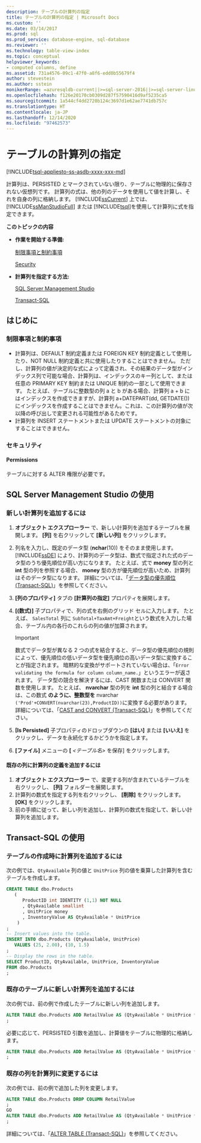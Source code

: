 ```yaml
---
description: テーブルの計算列の指定
title: テーブルの計算列の指定 | Microsoft Docs
ms.custom: ''
ms.date: 03/14/2017
ms.prod: sql
ms.prod_service: database-engine, sql-database
ms.reviewer: ''
ms.technology: table-view-index
ms.topic: conceptual
helpviewer_keywords:
- computed columns, define
ms.assetid: 731a4576-09c1-47f0-a8f6-edd0b55679f4
author: stevestein
ms.author: sstein
monikerRange: =azuresqldb-current||>=sql-server-2016||>=sql-server-linux-2017||=azuresqldb-mi-current
ms.openlocfilehash: f126e20170cb0309d287f57590416d9af5235ca5
ms.sourcegitcommit: 1a544cf4dd2720b124c3697d1e62ae7741db757c
ms.translationtype: HT
ms.contentlocale: ja-JP
ms.lasthandoff: 12/14/2020
ms.locfileid: "97462573"
---
```

# <a name="specify-computed-columns-in-a-table"></a>テーブルの計算列の指定

[!INCLUDE[tsql-appliesto-ss-asdb-xxxx-xxx-md](../../includes/applies-to-version/sql-asdb.md)]

計算列は、PERSISTED とマークされていない限り、テーブルに物理的に保存されない仮想列です。 計算列の式は、他の列のデータを使用して値を計算し、それを自身の列に格納します。 [!INCLUDE[ssCurrent](../../includes/sscurrent-md.md)] 上では、[!INCLUDE[ssManStudioFull](../../includes/ssmanstudiofull-md.md)] または [!INCLUDE[tsql](../../includes/tsql-md.md)]を使用して計算列に式を指定できます。

**このトピックの内容**

- **作業を開始する準備:**

   [制限事項と制約事項](#Limitations)

   [Security](#Security)

- **計算列を指定する方法:**

   [SQL Server Management Studio](#SSMSProcedure)

   [Transact-SQL](#TsqlProcedure)

## <a name="before-you-begin"></a><a name="BeforeYouBegin"></a> はじめに

### <a name="limitations-and-restrictions"></a><a name="Limitations"></a> 制限事項と制約事項

- 計算列は、DEFAULT 制約定義または FOREIGN KEY 制約定義として使用したり、NOT NULL 制約定義と共に使用したりすることはできません。 ただし、計算列の値が決定的な式によって定義され、その結果のデータ型がインデックス列で可能な場合、計算列は、インデックスのキー列として、または任意の PRIMARY KEY 制約または UNIQUE 制約の一部として使用できます。 たとえば、テーブルに整数型の列 a と b がある場合、計算列 a + b にはインデックスを作成できますが、計算列 a+DATEPART(dd, GETDATE()) にインデックスを作成することはできません。これは、この計算列の値が次以降の呼び出しで変更される可能性があるためです。
- 計算列を INSERT ステートメントまたは UPDATE ステートメントの対象にすることはできません。

### <a name="security"></a><a name="Security"></a> セキュリティ

#### <a name="permissions"></a><a name="Permissions"></a> Permissions

テーブルに対する ALTER 権限が必要です。

## <a name="using-sql-server-management-studio"></a><a name="SSMSProcedure"></a> SQL Server Management Studio の使用

### <a name="to-add-a-new-computed-column"></a><a name="NewColumn"></a> 新しい計算列を追加するには

1. **オブジェクト エクスプローラー** で、新しい計算列を追加するテーブルを展開します。 **[列]** を右クリックして **[新しい列]** をクリックします。
2. 列名を入力し、既定のデータ型 (**nchar**(10)) をそのまま使用します。 [!INCLUDE[ssDE](../../includes/ssde-md.md)] により、計算列のデータ型は、数式で指定された式のデータ型のうち優先順位が高い方になります。 たとえば、式で **money** 型の列と **int** 型の列を参照する場合、 **money** 型の方が優先順位が高いため、計算列はそのデータ型になります。 詳細については、「[データ型の優先順位 &#40;Transact-SQL&#41;](../../t-sql/data-types/data-type-precedence-transact-sql.md)」を参照してください。
3. **[列のプロパティ]** タブの **[計算列の指定]** プロパティを展開します。
4. **[(数式)]** 子プロパティで、列の式を右側のグリッド セルに入力します。 たとえば、 `SalesTotal` 列に `SubTotal+TaxAmt+Freight`という数式を入力した場合、テーブル内の各行のこれらの列の値が加算されます。

   > [!IMPORTANT]
   > 数式でデータ型が異なる 2 つの式を結合すると、データ型の優先順位の規則によって、優先順位の低いデータ型を優先順位の高いデータ型に変換することが指定されます。 暗黙的な変換がサポートされていない場合は、「`Error validating the formula for column column_name.`」というエラーが返されます。 データ型の競合を解決するには、CAST 関数または CONVERT 関数を使用します。 たとえば、 **nvarchar** 型の列を **int** 型の列と結合する場合は、この数式 **のように、整数型を** nvarchar `('Prod'+CONVERT(nvarchar(23),ProductID))`に変換する必要があります。 詳細については、「[CAST and CONVERT &#40;Transact-SQL&#41;](../../t-sql/functions/cast-and-convert-transact-sql.md)」を参照してください。

5. **[Is Persisted]** 子プロパティのドロップダウンの **[はい]** または **[いいえ]** をクリックし、データを永続化するかどうかを指定します。

6. **[ファイル]** メニューの **[** _<テーブル名>_ を保存] をクリックします。

#### <a name="to-add-a-computed-column-definition-to-an-existing-column"></a>既存の列に計算列の定義を追加するには

1. **オブジェクト エクスプローラー** で、変更する列が含まれているテーブルを右クリックし、 **[列]** フォルダーを展開します。
2. 計算列の数式を指定する列を右クリックし、 **[削除]** をクリックします。 **[OK]** をクリックします。
3. 前の手順に従って、新しい列を追加し、計算列の数式を指定して、新しい計算列を追加します。

## <a name="using-transact-sql"></a><a name="TsqlProcedure"></a> Transact-SQL の使用

### <a name="to-add-a-computed-column-when-creating-a-table"></a>テーブルの作成時に計算列を追加するには

次の例では、`QtyAvailable` 列の値と `UnitPrice` 列の値を乗算した計算列を含むテーブルを作成します。

```sql
CREATE TABLE dbo.Products
   (
      ProductID int IDENTITY (1,1) NOT NULL
      , QtyAvailable smallint
      , UnitPrice money
      , InventoryValue AS QtyAvailable * UnitPrice
    )
;
-- Insert values into the table.
INSERT INTO dbo.Products (QtyAvailable, UnitPrice)
   VALUES (25, 2.00), (10, 1.5)
;
-- Display the rows in the table.
SELECT ProductID, QtyAvailable, UnitPrice, InventoryValue
FROM dbo.Products
;
```

### <a name="to-add-a-new-computed-column-to-an-existing-table"></a>既存のテーブルに新しい計算列を追加するには

次の例では、前の例で作成したテーブルに新しい列を追加します。

```sql
ALTER TABLE dbo.Products ADD RetailValue AS (QtyAvailable * UnitPrice * 1.5)
;
```

必要に応じて、PERSISTED 引数を追加し、計算値をテーブルに物理的に格納します。

```sql
ALTER TABLE dbo.Products ADD RetailValue AS (QtyAvailable * UnitPrice * 1.5) PERSISTED
;
```

### <a name="to-change-an-existing-column-to-a-computed-column"></a>既存の列を計算列に変更するには

次の例では、前の例で追加した列を変更します。

```sql
ALTER TABLE dbo.Products DROP COLUMN RetailValue
;
GO
ALTER TABLE dbo.Products ADD RetailValue AS (QtyAvailable * UnitPrice * 1.5)
;
```

詳細については、「[ALTER TABLE &#40;Transact-SQL&#41;](../../t-sql/statements/alter-table-transact-sql.md)」を参照してください。
